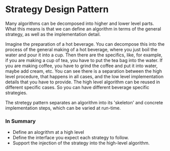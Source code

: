 # Strategy Design Pattern
Many algorithms can be decomposed into higher and lower level parts. What this means is that we can define an algorithm in terms of the general strategy, as well as the implementation detail.

Imagine the preparation of a hot beverage. You can decompose this into the process of the general making of a hot beverage, where you just boil the water and pour it into a cup. Then there are the specifics, like, for example, if you are making a cup of tea, you have to put the tea bag into the water. If you are making coffee, you have to grind the coffee and put it into water, maybe add cream, etc.
You can see there is a separation between the high level procedure, that happens in all cases, and the low level implementation details that you have to provide.
The high level algorithm can be reused in different specific cases. So you can have different beverage specific strategies.

The stretegy pattern separates an algorithm into its 'skeleton' and concrete implementation steps, which can be varied at run-time.

### In Summary
- Define an alogrithm at a high level
- Define the interface you expect each strategy to follow.
- Support the injection of the strategy into the high-level algorithm.